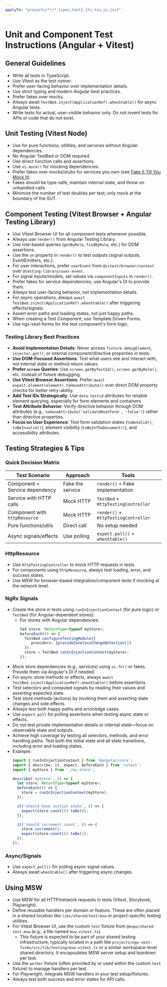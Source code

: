 ```yaml
---
applyTo: "projects/**/*.{spec,test}.{ts,tsx,js,jsx}"
---
```


# Unit and Component Test Instructions (Angular + Vitest)

## General Guidelines
- Write all tests in TypeScript.
- Use Vitest as the test runner.
- Prefer user-facing behavior over implementation details.
- Use strict typing and modern Angular best practices.
- Prefer fakes over mocks.
- Always await `TestBed.inject(ApplicationRef).whenStable()` for async Angular tests.
- Write tests for actual, user-visible behavior only. Do not invent tests for APIs or code that do not exist.

## Unit Testing (Vitest Node)
- Use for pure functions, utilities, and services without Angular dependencies.
- No Angular TestBed or DOM required.
- Use direct function calls and assertions.
- Use `vi.mock()` for mocking dependencies.
- Prefer fakes over mocks/stubs for services you own (see [Fake It Till You Mock It](https://cookbook.marmicode.io/angular/fake-it-till-you-mock-it)).
- Fakes should be type-safe, maintain internal state, and throw on unhandled calls.
- Minimize the number of test doubles per test; only mock at the boundary of the SUT.

## Component Testing (Vitest Browser + Angular Testing Library)
- Use Vitest Browser UI for all component tests whenever possible.
- Always use `render()` from Angular Testing Library.
- Use role-based queries (`getByRole`, `findByRole`, etc.) for DOM assertions.
- Use the `on` property in `render()` to test outputs (signal outputs, EventEmitters, etc.).
- For user interactions, prefer `userEvent` from `@vitest/browser/context` over `@testing-library/user-event`.
- For signal inputs/models, set values via `componentInputs` in `render()`.
- Prefer fakes for service dependencies; use Angular's DI to provide them.
- Always test user-facing behavior, not implementation details.
- For async operations, always `await TestBed.inject(ApplicationRef).whenStable()` after triggering effects/signals.
- Assert error paths and loading states, not just happy paths.
- When creating a Test Component, use Template Driven Forms.
- Use ngx-vest-forms for the test component's form logic.

### Testing Library Best Practices
- **Avoid Implementation Details**: Never access `fixture.debugElement`, `injector.get()`, or internal component/directive properties in tests.
- **Use DOM-Focused Assertions**: Test what users see and interact with, not internal state or method return values.
- **Prefer `screen` Queries**: Use `screen.getByTestId()`, `screen.getByRole()`, etc. instead of fixture debugging.
- **Use Vitest Browser Assertions**: Prefer `await expect.element(element).toHaveAttribute()` over direct DOM property checks for better retry-ability.
- **Add Test IDs Strategically**: Use `data-testid` attributes for reliable element querying, especially for form elements and containers.
- **Test Attribute Behavior**: Verify directive behavior through DOM attributes (e.g., `toHaveAttribute('validateRootForm', 'false')`) rather than directive properties.
- **Focus on User Experience**: Test form validation states (`toBeValid()`, `toBeInvalid()`), element visibility (`toBeInTheDocument()`), and accessibility attributes.

## Testing Strategies & Tips

### Quick Decision Matrix
| Test Scenario                  | Approach            | Tools                                 |
|------------------------------- |--------------------|---------------------------------------|
| Component + Service dependency | Fake the service   | `render()` + Fake implementation      |
| Service with HTTP calls        | Mock HTTP          | `TestBed` + `HttpTestingController`   |
| Component with `httpResource`  | Mock HTTP          | `render()` + `HttpTestingController`  |
| Pure functions/utils           | Direct call        | No setup needed                       |
| Async signals/effects          | Use polling        | `expect.poll()` + `whenStable()`      |

### HttpResource
- Use `HttpTestingController` to mock HTTP requests in tests.
- For components using `httpResource`, always test loading, error, and success states.
- Use MSW for browser-based integration/component tests if mocking at the network level.

### NgRx Signals
- Create the store in tests using `runInInjectionContext` (for pure logic) or `TestBed` (for Angular-dependent stores):
  - For stores with Angular dependencies:
    ```typescript
    let store: ReturnType<typeof myStore>;
    beforeEach(() => {
      TestBed.configureTestingModule({
         providers: [provideZonelessChangeDetection()]
      });
      store = TestBed.runInInjectionContext(myStore);
    });
    ```
- Mock store dependencies (e.g., services) using `vi.fn()` or fakes. Provide them via Angular's DI if needed.
- For async store methods or effects, always `await TestBed.inject(ApplicationRef).whenStable()` before assertions.
- Test selectors and computed signals by reading their values and asserting expected state.
- Test store methods (actions) by invoking them and asserting state changes and side effects.
- Always test both happy paths and error/edge cases.
- Use `expect.poll` for polling assertions when testing async state or effects.
- Do not test private implementation details or internal state—focus on observable state and outputs.
- Achieve high coverage by testing all selectors, methods, and error handling paths. Test both the initial state and all state transitions, including error and loading states.
- Example:
  ```typescript
  import { runInInjectionContext } from '@angular/core';
  import { describe, it, expect, beforeEach } from 'vitest';
  import { myStore } from './my.store';

  describe('myStore', () => {
    let store: ReturnType<typeof myStore>;
    beforeEach(() => {
      store = runInInjectionContext(myStore);
    });

    it('should have initial state', () => {
      expect(store.count()).toBe(0);
    });

    it('should increment count', () => {
      store.increment();
      expect(store.count()).toBe(1);
    });
  });
  ```

### Async/Signals
- Use `expect.poll()` for polling async signal values.
- Always await `whenStable()` after triggering async changes.

## Using MSW
- Use MSW for all HTTP/network requests in tests (Vitest, Storybook, Playwright).
- Define reusable handlers per domain or feature. These are often placed in a shared location like `libs/shared/test/msw` or project-specific testing utilities.
- For Vitest Browser UI, use the custom `test` fixture from `@expo/shared-test-msw` (e.g., a file named `msw-vitest.ts`).
  - This fixture is expected to be part of your shared testing infrastructure, typically located in a path like `projects/ngx-vest-forms/src/lib/testing/msw-vitest.ts` or a similar workspace-level shared directory. It encapsulates MSW server setup and teardown per test.
- Use the `worker` fixture (often provided by or used within the custom `test` fixture) to manage handlers per test.
- For Playwright, integrate MSW handlers in your test setup/fixtures.
- Always test both success and error states for API calls.


